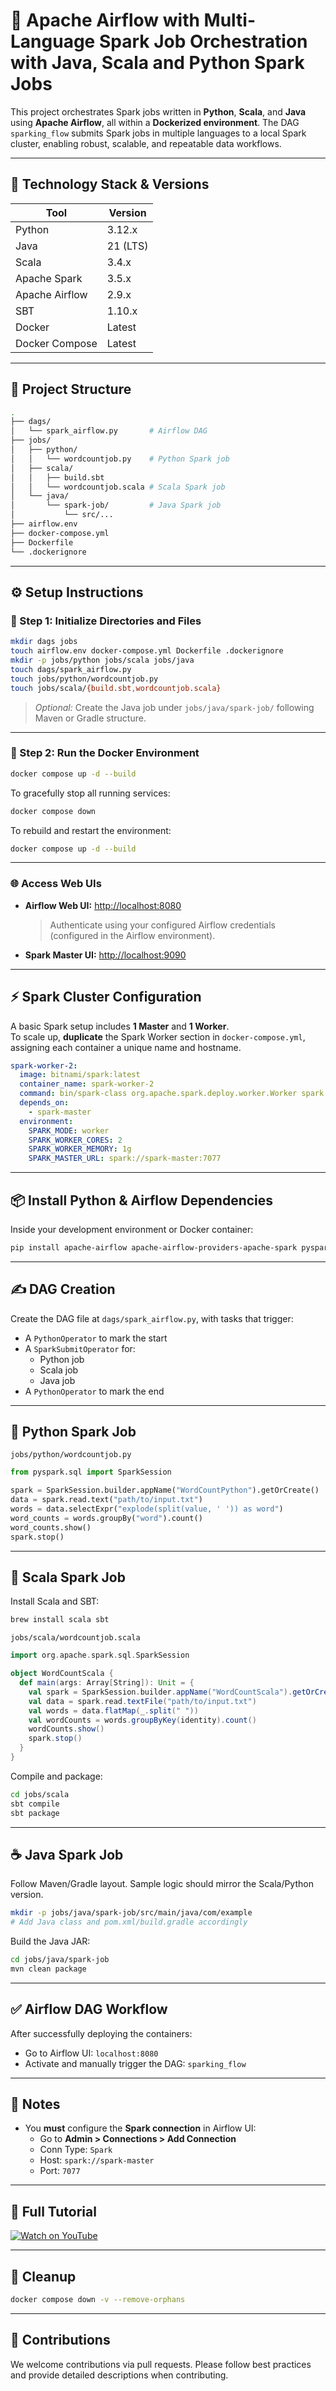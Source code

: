 
# 🚀 Apache Airflow with Multi-Language Spark Job Orchestration with Java, Scala and Python Spark Jobs

This project orchestrates Spark jobs written in **Python**, **Scala**, and **Java** using **Apache Airflow**, all within a **Dockerized environment**. The DAG `sparking_flow` submits Spark jobs in multiple languages to a local Spark cluster, enabling robust, scalable, and repeatable data workflows.

---

## 🔧 Technology Stack & Versions

| Tool        | Version       |
|-------------|---------------|
| Python      | 3.12.x        |
| Java        | 21 (LTS)      |
| Scala       | 3.4.x         |
| Apache Spark| 3.5.x         |
| Apache Airflow | 2.9.x      |
| SBT         | 1.10.x        |
| Docker      | Latest        |
| Docker Compose | Latest    |

---

## 📁 Project Structure

```bash
.
├── dags/
│   └── spark_airflow.py       # Airflow DAG
├── jobs/
│   ├── python/
│   │   └── wordcountjob.py    # Python Spark job
│   ├── scala/
│   │   ├── build.sbt
│   │   └── wordcountjob.scala # Scala Spark job
│   └── java/
│       └── spark-job/         # Java Spark job
│           └── src/...
├── airflow.env
├── docker-compose.yml
├── Dockerfile
└── .dockerignore
```

---

## ⚙️ Setup Instructions

### 🔨 Step 1: Initialize Directories and Files

```bash
mkdir dags jobs
touch airflow.env docker-compose.yml Dockerfile .dockerignore
mkdir -p jobs/python jobs/scala jobs/java
touch dags/spark_airflow.py
touch jobs/python/wordcountjob.py
touch jobs/scala/{build.sbt,wordcountjob.scala}
```

> *Optional:* Create the Java job under `jobs/java/spark-job/` following Maven or Gradle structure.

---

### 🐳 Step 2: Run the Docker Environment

```bash
docker compose up -d --build
```

To gracefully stop all running services:

```bash
docker compose down
```

To rebuild and restart the environment:

```bash
docker compose up -d --build
```

---

### 🌐 Access Web UIs

- **Airflow Web UI:** [http://localhost:8080](http://localhost:8080)  
  > Authenticate using your configured Airflow credentials (configured in the Airflow environment).

- **Spark Master UI:** [http://localhost:9090](http://localhost:9090)

---

## ⚡ Spark Cluster Configuration

A basic Spark setup includes **1 Master** and **1 Worker**.  
To scale up, **duplicate** the Spark Worker section in `docker-compose.yml`, assigning each container a unique name and hostname.

```yaml
spark-worker-2:
  image: bitnami/spark:latest
  container_name: spark-worker-2
  command: bin/spark-class org.apache.spark.deploy.worker.Worker spark://spark-master:7077
  depends_on:
    - spark-master
  environment:
    SPARK_MODE: worker
    SPARK_WORKER_CORES: 2
    SPARK_WORKER_MEMORY: 1g
    SPARK_MASTER_URL: spark://spark-master:7077
```

---

## 📦 Install Python & Airflow Dependencies

Inside your development environment or Docker container:

```bash
pip install apache-airflow apache-airflow-providers-apache-spark pyspark
```

---

## ✍️ DAG Creation

Create the DAG file at `dags/spark_airflow.py`, with tasks that trigger:

- A `PythonOperator` to mark the start
- A `SparkSubmitOperator` for:
  - Python job
  - Scala job
  - Java job
- A `PythonOperator` to mark the end

---

## 🐍 Python Spark Job

`jobs/python/wordcountjob.py`

```python
from pyspark.sql import SparkSession

spark = SparkSession.builder.appName("WordCountPython").getOrCreate()
data = spark.read.text("path/to/input.txt")
words = data.selectExpr("explode(split(value, ' ')) as word")
word_counts = words.groupBy("word").count()
word_counts.show()
spark.stop()
```

---

## 🧪 Scala Spark Job

Install Scala and SBT:

```bash
brew install scala sbt
```

`jobs/scala/wordcountjob.scala`

```scala
import org.apache.spark.sql.SparkSession

object WordCountScala {
  def main(args: Array[String]): Unit = {
    val spark = SparkSession.builder.appName("WordCountScala").getOrCreate()
    val data = spark.read.textFile("path/to/input.txt")
    val words = data.flatMap(_.split(" "))
    val wordCounts = words.groupByKey(identity).count()
    wordCounts.show()
    spark.stop()
  }
}
```

Compile and package:

```bash
cd jobs/scala
sbt compile
sbt package
```

---

## ☕ Java Spark Job

Follow Maven/Gradle layout. Sample logic should mirror the Scala/Python version.

```bash
mkdir -p jobs/java/spark-job/src/main/java/com/example
# Add Java class and pom.xml/build.gradle accordingly
```

Build the Java JAR:

```bash
cd jobs/java/spark-job
mvn clean package
```

---

## ✅ Airflow DAG Workflow

After successfully deploying the containers:

- Go to Airflow UI: `localhost:8080`
- Activate and manually trigger the DAG: `sparking_flow`

---

## 🔌 Notes

- You **must** configure the **Spark connection** in Airflow UI:
  - Go to **Admin > Connections > Add Connection**
  - Conn Type: `Spark`
  - Host: `spark://spark-master`
  - Port: `7077`

---

## 🎥 Full Tutorial

[![Watch on YouTube](https://img.youtube.com/vi/o_pne3aLW2w/0.jpg)](https://www.youtube.com/watch?v=o_pne3aLW2w)

---

## 🧼 Cleanup

```bash
docker compose down -v --remove-orphans
```

---

## 🧠 Contributions

We welcome contributions via pull requests. Please follow best practices and provide detailed descriptions when contributing.
